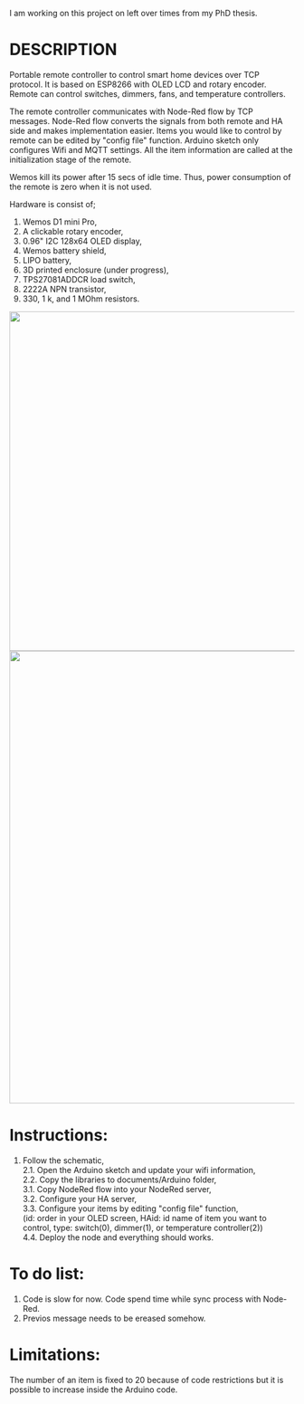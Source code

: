 


I am working on this project on left over times from my PhD thesis.

# DESCRIPTION 

Portable remote controller to control smart home devices over TCP protocol. It is based on ESP8266 with OLED LCD and rotary encoder.
Remote can control switches, dimmers, fans, and temperature controllers.

The remote controller communicates with Node-Red flow by TCP messages. Node-Red flow converts the signals from both remote and HA side and makes implementation easier. Items you would like to control by remote can be edited by "config file" function. Arduino sketch only configures Wifi and MQTT settings. All the item information are called at the initialization stage of the remote.

Wemos kill its power after 15 secs of idle time. Thus, power consumption of the remote is zero when it is not used. 

Hardware is consist of;
1. Wemos D1 mini Pro,
2. A clickable rotary encoder,
3. 0.96" I2C 128x64 OLED display,
4. Wemos battery shield,
5. LIPO battery,
6. 3D printed enclosure (under progress),  
7. TPS27081ADDCR load switch,  
8. 2222A NPN transistor,  
9. 330, 1 k, and 1 MOhm resistors.  

<img src="https://github.com/erdikusdemir/smarthome-wifi-remote/blob/master/remote_insidecover.jpg" width="600">
<img src="https://github.com/erdikusdemir/smarthome-wifi-remote/blob/master/Schematic.PNG" width="800">

# Instructions:  
1. Follow the schematic,  
2.1. Open the Arduino sketch and update your wifi information,  
2.2. Copy the libraries to documents/Arduino folder,  
3.1. Copy NodeRed flow into your NodeRed server,  
3.2. Configure your HA server,  
3.3. Configure your items by editing "config file" function,  
(id: order in your OLED screen, HAid: id name of item you want to control, type: switch(0), dimmer(1), or temperature controller(2))  
4.4. Deploy the node and everything should works.  

# To do list:
1. Code is slow for now. Code spend time while sync process with Node-Red.   
2. Previos message needs to be ereased somehow.  

# Limitations:  
The number of an item is fixed to 20 because of code restrictions but it is possible to increase inside the Arduino code.  


